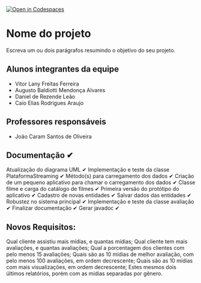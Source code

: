 [![Open in Codespaces](https://classroom.github.com/assets/launch-codespace-7f7980b617ed060a017424585567c406b6ee15c891e84e1186181d67ecf80aa0.svg)](https://classroom.github.com/open-in-codespaces?assignment_repo_id=10825228)
# Nome do projeto
Escreva um ou dois parágrafos resumindo o objetivo do seu projeto.

## Alunos integrantes da equipe
* Vitor Lany Freitas Ferreira
* Augusto Baldiotti Mendonça Alvares
* Daniel de Rezende Leão
* Caio Elias Rodrigues Araujo


## Professores responsáveis

* João Caram Santos de Oliveira

## Documentação ✔
Atualização do diagrama UML ✔ 
Implementação e teste da classe PlataformaStreaming ✔ 
Método(s) para carregamento dos dados ✔ 
Criação de um pequeno aplicativo para chamar o carregamento dos dados ✔ 
Classe filme e carga do catálogo de filmes ✔ 
Primeira versão do protótipo do aplicativo ✔ 
Cadastro de novas entidades ✔ 
Salvar dados das entidades ✔ 
Robustez no sistema principal ✔ 
Implementação e teste da classe avaliação ✔ 
Finalizar documentação ✔ 
Gerar javadoc ✔ 

## Novos Requisitos:

Qual cliente assistiu mais mídias, e quantas mídias;
Qual cliente tem mais avaliações, e quantas avaliações;
Qual a porcentagem dos clientes com pelo menos 15 avaliações;
Quais são as 10 mídias de melhor avaliação, com pelo menos 100 avaliações, em ordem decrescente;
Quais são as 10 mídias com mais visualizações, em ordem decrescente;
Estes mesmos dois últimos relatórios, porém com as mídias separadas por gênero.
